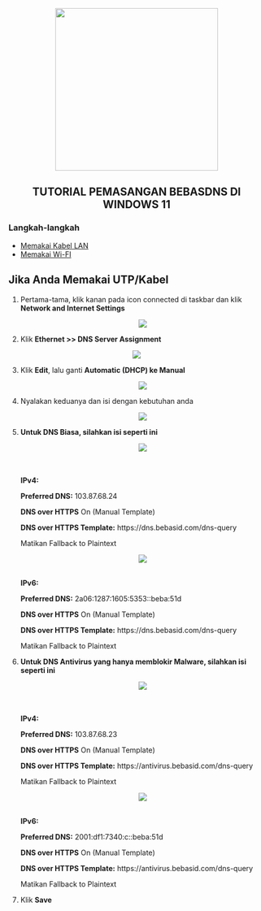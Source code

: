 <p align="center">
  <img src="https://github.com/bebasid/bebasdns/assets/115700386/831c4e54-7b65-4dfa-b434-5b9ea97fe391" width="320px"><br>
</p>

<h2 align="center">TUTORIAL PEMASANGAN BEBASDNS DI WINDOWS 11</h2>

### Langkah-langkah
-  [Memakai Kabel LAN]()
-  [Memakai Wi-FI]()

## Jika Anda Memakai UTP/Kabel
1. Pertama-tama, klik kanan pada icon connected di taskbar dan klik **Network and Internet Settings**

   <p align="center">
     <img src="https://github.com/bebasid/bebasdns/assets/115700386/86d88203-6de3-434c-aac2-c096936d77f3">
   </p>

2.  Klik **Ethernet >> DNS Server Assignment**
 
   <p align="center">
     <img src="https://github.com/bebasid/bebasdns/assets/115700386/508c254b-90c0-4c8d-9648-9488209ff387">
   </p>

3. Klik **Edit**, lalu ganti **Automatic (DHCP) ke Manual**
 
   <p align="center">
     <img src="https://github.com/bebasid/bebasdns/assets/115700386/aba9fc2f-4cfc-457d-82b1-0f5eeb33d26b">
   </p>

4. Nyalakan keduanya dan isi dengan kebutuhan anda
 
   <p align="center">
     <img src="https://github.com/bebasid/bebasdns/assets/115700386/edb2970e-d3d3-4e6e-aae0-64d302cea45e">
   </p>

5. **Untuk DNS Biasa, silahkan isi seperti ini**
 
   <p align="center">
     <img src="https://github.com/bebasid/bebasdns/assets/115700386/68d99f92-1083-4a5e-8d56-7578e2496187">
   </p>
   
   <br><br><b>IPv4:</b>
   <p align="center">
     <p><b>Preferred DNS:</b> 103.87.68.24</p>
     <p><b>DNS over HTTPS</b> On (Manual Template)</p>
     <p><b>DNS over HTTPS Template:</b> https://dns.bebasid.com/dns-query</p>
     <p>Matikan Fallback to Plaintext</p>
   </p>

   <p align="center">
     <img src="https://github.com/bebasid/bebasdns/assets/115700386/ba14635f-0aae-4b7a-bee7-83871b1b6596">
   </p>

   <br><b>IPv6:</b>
   <p align="center">
     <p><b>Preferred DNS:</b> 2a06:1287:1605:5353::beba:51d</p>
     <p><b>DNS over HTTPS</b> On (Manual Template)</p>
     <p><b>DNS over HTTPS Template:</b> https://dns.bebasid.com/dns-query</p>
     <p>Matikan Fallback to Plaintext</p>
   </p>

6. **Untuk DNS Antivirus yang hanya memblokir Malware, silahkan isi seperti ini**
 
   <p align="center">
     <img src="https://github.com/bebasid/bebasdns/assets/115700386/596e7a00-b537-4d03-a4a2-1ab17f31d23d">
   </p>

   <br><br><b>IPv4:</b>
   <p align="center">
     <p><b>Preferred DNS:</b> 103.87.68.23</p>
     <p><b>DNS over HTTPS</b> On (Manual Template)</p>
     <p><b>DNS over HTTPS Template:</b> https://antivirus.bebasid.com/dns-query</p>
     <p>Matikan Fallback to Plaintext</p>
   </p>

   <p align="center">
     <img src="https://github.com/bebasid/bebasdns/assets/115700386/aa7b07b7-bfc6-4e28-8684-b03d238b5538">
   </p>

   <br><b>IPv6:</b>
   <p align="center">
     <p><b>Preferred DNS:</b> 2001:df1:7340:c::beba:51d</p>
     <p><b>DNS over HTTPS</b> On (Manual Template)</p>
     <p><b>DNS over HTTPS Template:</b> https://antivirus.bebasid.com/dns-query</p>
     <p>Matikan Fallback to Plaintext</p>
   </p>

7. Klik **Save**
